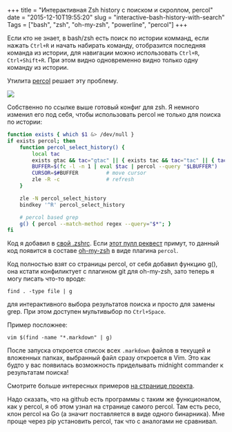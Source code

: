 +++
title = "Интерактивная Zsh history с поиском и скроллом, percol"
date = "2015-12-10T19:55:20"
slug = "interactive-bash-history-with-search"
Tags = ["bash", "zsh", "oh-my-zsh", "powerline", "percol"]
+++

Если кто не знает, в bash/zsh есть поиск по истории комманд, если нажать `Ctrl+R` и начать набирать 
команду, отобразится последняя команда из истории, для навигации можно использовать 
`Ctrl+R`, `Ctrl+Shift+R`. При этом видно одновременно видно только одну команду из истории.

Утилита [percol](https://github.com/mooz/percol#zsh-history-search) решает эту проблему.

<img itemprop="image" src="/images/2015-12/percol.gif" />

<!--more-->

Собственно по ссылке выше готовый конфиг для zsh. Я немного изменил его под себя, 
чтобы использовать percol не только для поиска по истории:

``` bash
function exists { which $1 &> /dev/null }
if exists percol; then
	function percol_select_history() {
		local tac
		exists gtac && tac="gtac" || { exists tac && tac="tac" || { tac="tail -r" } }
		BUFFER=$(fc -l -n 1 | eval $tac | percol --query "$LBUFFER")
		CURSOR=$#BUFFER         # move cursor
		zle -R -c               # refresh
	}

	zle -N percol_select_history
	bindkey '^R' percol_select_history

	# percol based grep
	g() { percol --match-method regex --query="$*"; }
fi
```
Код я добавил в [свой .zshrc](https://github.com/popstas/zsh-config). Если [этот пулл реквест](https://github.com/robbyrussell/oh-my-zsh/pull/4582) примут, то данный код появится в составе 
[oh-my-zsh](https://github.com/robbyrussell/oh-my-zsh) в виде плагина `percol`.

Код полностью взят со страницы percol, от себя добавил функцию g(), она кстати конфиликтует с плагином git для oh-my-zsh,
зато теперь я могу писать что-то вроде:
```
find . -type file | g
```
для интерактивного выбора результатов поиска и просто для замены grep. При этом доступен мультивыбор по `Ctrl+Space`.

Пример посложнее:
```
vim $(find -name "*.markdown" | g)
```
После запуска откроется список всех `.markdown` файлов в текущей и вложенных папках, выбранный файл сразу откроется в Vim.
Это как будто у вас появилась возможность приделывать midnight commander к результатам поиска!

Смотрите больше интересных примеров [на странице проекта](https://github.com/mooz/percol).

Надо сказать, что на github есть программы с таким же функционалом, как у percol, я об этом узнал на странице самого percol.
Там есть peco, клон percol на Go (а значит поставляется в виде одного бинарника). Мне проще через pip установить percol, так
что с аналогами не сравнивал.
